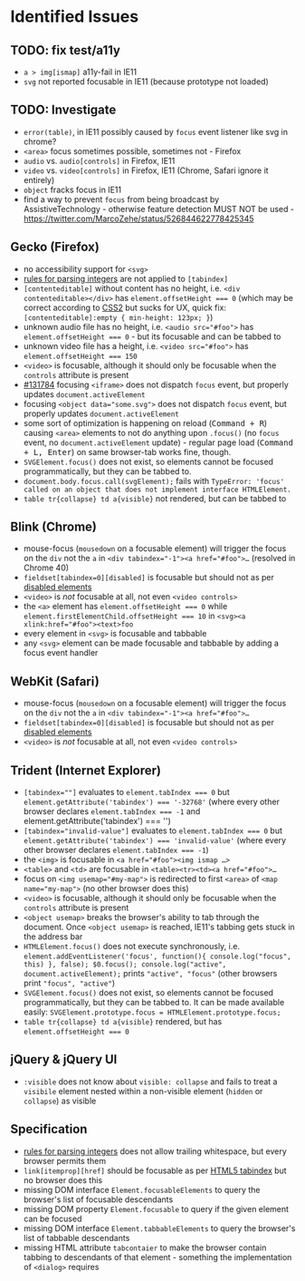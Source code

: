 # Identified Issues #

## TODO: fix test/a11y

* `a > img[ismap]` a11y-fail in IE11
* `svg` not reported focusable in IE11 (because prototype not loaded)

## TODO: Investigate

* `error(table)`, in IE11 possibly caused by `focus` event listener like svg in chrome?
* `<area>` focus sometimes possible, sometimes not - Firefox
* `audio` vs. `audio[controls]` in Firefox, IE11
* `video` vs. `video[controls]` in Firefox, IE11 (Chrome, Safari ignore it entirely)
* `object` fracks focus in IE11
* find a way to prevent `focus` from being broadcast by AssistiveTechnology - otherwise feature detection MUST NOT be used - https://twitter.com/MarcoZehe/status/526844622778425345


## Gecko (Firefox) ##

* no accessibility support for `<svg>`
* [rules for parsing integers](http://www.w3.org/TR/html5/infrastructure.html#rules-for-parsing-integers) are not applied to `[tabindex]`
* `[contenteditable]` without content has no height, i.e. `<div contenteditable></div>` has `element.offsetHeight === 0` (which may be correct according to [CSS2](http://www.w3.org/TR/CSS2/visudet.html#normal-block) but sucks for UX, quick fix: `[contenteditable]:empty { min-height: 123px; }`)
* unknown audio file has no height, i.e. `<audio src="#foo">` has `element.offsetHeight === 0` - but its focusable and can be tabbed to
* unknown video file has a height, i.e. `<video src="#foo">` has `element.offsetHeight === 150`
* `<video>` is focusable, although it should only be focusable when the `controls` attribute is present
* [#131784](https://bugzilla.mozilla.org/show_bug.cgi?id=131784) focusing `<iframe>` does not dispatch `focus` event, but properly updates `document.activeElement`
* focusing `<object data="some.svg">` does not dispatch `focus` event, but properly updates `document.activeElement`
* some sort of optimization is happening on reload (<kbd>Command + R</kbd>) causing `<area>` elements to not do anything upon `.focus()` (no `focus` event, no `document.activeElement` update) - regular page load  (<kbd>Command + L, Enter</kbd>) on same browser-tab works fine, though.
* `SVGElement.focus()` does not exist, so elements cannot be focused programmatically, but they can be tabbed to.
* `document.body.focus.call(svgElement);` fails with `TypeError: 'focus' called on an object that does not implement interface HTMLElement.`
* `table tr{collapse} td a{visible}` not rendered, but can be tabbed to


## Blink (Chrome) ##

* mouse-focus (`mousedown` on a focusable element) will trigger the focus on the `div` not the `a` in `<div tabindex="-1"><a href="#foo">…` (resolved in Chrome 40)
* `fieldset[tabindex=0][disabled]` is focusable but should not as per [disabled elements](http://www.w3.org/TR/html5/disabled-elements.html#concept-element-disabled)
* `<video>` is *not* focusable at all, not even `<video controls>`
* the `<a>` element has `element.offsetHeight === 0` while `element.firstElementChild.offsetHeight === 10` in `<svg><a xlink:href="#foo"><text>foo`
* every element in `<svg>` is focusable and tabbable
* any `<svg>` element can be made focusable and tabbable by adding a focus event handler


## WebKit (Safari) ##

* mouse-focus (`mousedown` on a focusable element) will trigger the focus on the `div` not the `a` in `<div tabindex="-1"><a href="#foo">…`
* `fieldset[tabindex=0][disabled]` is focusable but should not as per [disabled elements](http://www.w3.org/TR/html5/disabled-elements.html#concept-element-disabled)
* `<video>` is *not* focusable at all, not even `<video controls>`


## Trident (Internet Explorer) ##

* `[tabindex=""]` evaluates to `element.tabIndex === 0` but `element.getAttribute('tabindex') === '-32768'` (where every other browser declares `element.tabIndex === -1` and element.getAttribute('tabindex') === '')
* `[tabindex="invalid-value"]` evaluates to `element.tabIndex === 0` but `element.getAttribute('tabindex') === 'invalid-value'` (where every other browser declares `element.tabIndex === -1`)
* the `<img>` is focusable in `<a href="#foo"><img ismap …>`
* `<table>` and `<td>` are focusable in `<table><tr><td><a href="#foo">…`
* focus on `<img usemap="#my-map">` is redirected to first `<area>` of `<map name="my-map">` (no other browser does this)
* `<video>` is focusable, although it should only be focusable when the `controls` attribute is present
* `<object usemap>` breaks the browser's ability to tab through the document. Once `<object usemap>` is reached, IE11's tabbing gets stuck in the address bar
* `HTMLElement.focus()` does not execute synchronously, i.e. `element.addEventListener('focus', function(){ console.log("focus", this) }, false); $0.focus(); console.log("active", document.activeElement);` prints `"active", "focus"` (other browsers print `"focus", "active"`)
* `SVGElement.focus()` does not exist, so elements cannot be focused programmatically, but they can be tabbed to. It can be made available easily: `SVGElement.prototype.focus = HTMLElement.prototype.focus;`
* `table tr{collapse} td a{visible}` rendered, but has `element.offsetHeight === 0`


## jQuery & jQuery UI ##

* `:visible` does not know about `visible: collapse` and fails to treat a `visibile` element nested within a non-visible element (`hidden` or `collapse`) as visible


## Specification ##

* [rules for parsing integers](http://www.w3.org/TR/html5/infrastructure.html#rules-for-parsing-integers) does not allow trailing whitespace, but every browser permits them
* `link[itemprop][href]` should be focusable as per [HTML5 tabindex](http://www.w3.org/TR/html5/editing.html#sequential-focus-navigation-and-the-tabindex-attribute) but no browser does this
* missing DOM interface `Element.focusableElements` to query the browser's list of focusable descendants
* missing DOM property `Element.focusable` to query if the given element can be focused
* missing DOM interface `Element.tabbableElements` to query the browser's list of tabbable descendants
* missing HTML attribute `tabcontaier` to make the browser contain tabbing to descendants of that element - something the implementation of `<dialog>` requires

